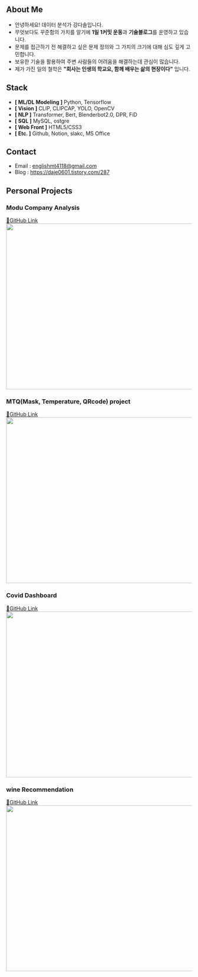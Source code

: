 
## About Me

- 안녕하세요! 데이터 분석가 강다솔입니다.
- 무엇보다도 꾸준함의 가치를 알기에 **1일 1커밋 운동**과 **기술블로그**를 운영하고 있습니다.
- 문제를 접근하기 전 해결하고 싶은 문제 정의와 그 가치의 크기에 대해 심도 깊게 고민합니다.
- 보유한 기술을 활용하여 주변 사람들의 어려움을 해결하는데 관심이 많습니다.
- 제가 가진 일의 철학은 **"회사는 인생의 학교요, 함께 배우는 삶의 현장이다"** 입니다.
  
  
## Stack
- **[ ML/DL Modeling ]** Python, Tensorflow
- **[ Vision ]** CLIP, CLIPCAP, YOLO, OpenCV
- **[ NLP ]** Transformer, Bert, Blenderbot2.0, DPR, FiD
- **[ SQL ]**  MySQL, ostgre
- **[ Web Front ]** HTML5/CSS3
- **[ Etc. ]** Github, Notion, slakc, MS Office
  
## Contact
 - Email : englishmt4118@gmail.com
 - Blog : https://daje0601.tistory.com/287
  
  
## Personal Projects  

### Modu Company Analysis 
[🔗GitHub Link](https://dasol.oopy.io/f8eed4e1-d4f5-4544-a88d-9656c6da56f0) 
<img src="https://user-images.githubusercontent.com/73736988/125594023-4f0a134e-7ec1-4a9b-8a1b-888ee360e274.png"  width="800" height="450"/>
                                                                                                                                         
### MTQ(Mask, Temperature, QRcode) project
[🔗GitHub Link](https://github.com/daje0601/YOLO_MASK_TEMPERATURE_DEDECTION)  
<img src="https://user-images.githubusercontent.com/73736988/125593413-c1f5ae95-febe-43ba-bf5a-c257f9dcb878.png"  width="800" height="450"/>

### Covid Dashboard
[🔗GitHub Link](https://github.com/daje0601/covid19-dashboard)  
<img src="https://user-images.githubusercontent.com/73736988/127082333-bcf25a21-992d-4b05-a9ab-d36cd37865f3.png"  width="800" height="450"/>

### wine Recommendation 
[🔗GitHub Link](https://github.com/daje0601/DS_project)  
<img src="https://user-images.githubusercontent.com/73736988/125593542-dd3b4cec-057a-4cd7-aab4-cd751064bd25.png"  width="800" height="450"/>
 

